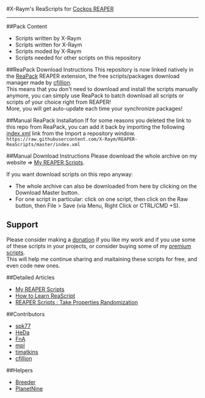 #X-Raym's ReaScripts for [Cockos REAPER](http://reaper.fm)


----------


##Pack Content
- Scripts written by X-Raym
- Scripts written for X-Raym
- Scripts moded by X-Raym
- Scripts needed for other scripts on this repository

##ReaPack Download Instructions
This repository is now linked natively in the [ReaPack](http://www.reapack.com) REAPER extension, the free scripts/packages download manager made by [cfillion](https://github.com/cfillion/).  
This means that you don't need to download and install the scripts manually anymore, you can simply use ReaPack to batch download all scripts or scripts of your choice right from REAPER!  
More, you will get auto-update each time your synchronize packages!

##Manual ReaPack Installation
If for some reasons you deleted the link to this repo from ReaPack, you can add it back by importing the following [index.xml](https://raw.githubusercontent.com/X-Raym/REAPER-ReaScripts/master/index.xml) link from the Import a repository window.  
`https://raw.githubusercontent.com/X-Raym/REAPER-ReaScripts/master/index.xml`

##Manual Download Instructions
Please download the whole archive on my website => [My REAPER Scripts](http://extremraym.com/en/my-reaper-scripts/).

If you want download scripts on this repo anyway:
- The whole archive can also be downloaded from here by clicking on the Download Master button.
- For one script in particular: click on one script, then click on the Raw button, then File > Save (via Menu, Right Click or CTRL/CMD +S).

## Support
Please consider making a [donation](http://extremraym.com/en/donation/) if you like my work and if you use some of these scripts in your projects, or consider buying some of my [premium scripts](http://www.extremraym.com/en/downloads/category/reascripts/).  
This will help me continue sharing and maitaining these scripts for free, and even code new ones.

##Detailed Articles
 - [My REAPER Scripts](http://extremraym.com/en/my-reaper-scripts/)
 - [How to Learn ReaScript](http://extremraym.com/en/learn-reascript-reaper/)
 - [REAPER Scripts : Take Properties Randomization](http://extremraym.com/reaper-randomisation-takes/)

##Contributors
- [spk77](http://forum.cockos.com/member.php?u=49553)
- [HeDa](http://forum.cockos.com/member.php?u=47822)
- [FnA](http://forum.cockos.com/member.php?u=47920)
- [mpl](http://forum.cockos.com/member.php?u=70694)
- [timatkins](http://www.iamtimatkins.com)
- [cfillion](http://forum.cockos.com/member.php?u=98780)

##Helpers
- [Breeder](http://forum.cockos.com/member.php?u=27094)
- [PlanetNine](http://forum.cockos.com/member.php?u=6549)
